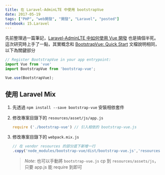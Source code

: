 ```yaml
---
title: 在 Laravel-AdminLTE 中使用 bootstrapVue
date: 2017-05-19
tags: ["PHP", "web開發", "開發", "Laravel", "posted"]
notebook: 15.Laravel
---
```


先前整理過一篇筆記，[Laravel-AdminLTE 中如何使用 Vue 開發][1] 也是搞個半死。  
這次研究時上手了一點，其實概念和 [BootstrapVue: Quick Start][2] 文檔說明相同，以下為關鍵部分

```js
// Register BootstrapVue in your app entrypoint:
import Vue from 'vue'
import BootstrapVue from 'bootstrap-vue';

Vue.use(BootstrapVue);
```

## 使用 Laravel Mix

1. 先透過 `npm install --save bootstrap-vue` 安裝相依套件
2. 修改專案目錄下的 `resources/asset/js/app.js`

    ```js
    require ('./bootstrap-vue') // 引入相依的 bootstrap-vue.js
    ```
3. 修改專案目錄下的 `webpack.mix.js`

   ```js
   // 在 vendor resources 的部分底下新增一行
   .copy('node_modules/bootstrap-vue/dist/bootstrap-vue.js','resources/assets/js');   
   ```

   > *Note*: 也可以手動將 `bootstrap-vue.js` cp 到 `resources/assets/js`，只要 app.js 能 require 到即可

[1]: http://www.evernote.com/l/APJdlLk0-ZhKVaznl7ZNmBXo19MINqKUAnM/ "Laravel-AdminLTE 中如何使用 Vue 開發"
[2]: https://bootstrap-vue.github.io/docs/setup/ "BootstrapVue: Quick Start"
